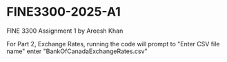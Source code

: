 # FINE3300-2025-A1
FINE 3300 Assignment 1 by Areesh Khan

For Part 2, Exchange Rates, running the code will prompt to "Enter CSV file name" 
enter "BankOfCanadaExchangeRates.csv"